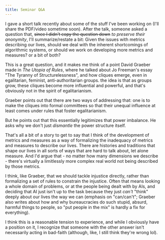 ```yaml
---
title: Seminar Q&A
---
```


I gave a short talk recently about some of the stuff I've been working on (I'll share the PDF/video sometime soon). After the talk, someone asked a question that, ~~since I didn't copy the question down~~ *to preserve their anonymity*, I'll summarize/restate a bit: Given the issues with metrics describing our lives, should we deal with the inherent shortcomings of algorithmic systems, or should we work on developing more metrics and measures? or a bit of both?

This is a great question, and it makes me think of a point David Graeber made in *The Utopia of Rules*, where he talked about Jo Freeman's essay "The Tyranny of Structurelessness", and how cliques emerge, even in egalitarian, feminist, anti-authoritarian groups. the idea is that as groups grow, these cliques become more influential and powerful, and that's obviously not in the spirit of egalitarianism.

Graeber points out that there are two ways of addressing that: one is to make the cliques into formal committees so that their unequal influence at least comes under rules that foster egalitarianism.

But he points out that this essentially legitimizes that power imbalance. He asks why we don't just *dismantle* the power structure itself.

That's all a bit of a story to get to say that I think of the development of metrics and measures as a way of formalizing the inadequacy of metrics and measures to describe our lives. There are histories and traditions that shape our lives in all sorts of ways that are hard to talk about, let alone measure. And I'd argue that - no matter how many dimensions we describe - there's virtually a limitlessly more complex real world not being described by those metrics.

I think, like Graeber, that we should tackle injustice directly, rather than formalizing a set of rules to constrain the injustice. Often that means looking a whole domain of problems, or at the people being dealt with by AIs, and deciding that AI just isn't up to the task because they just *can't* "think" deeply about our lives the way we can (emphasis on "can/can't"; Graeber also writes about how and why bureaucracies do such stupid, absurd, harmful things to people, so "put people in the mix" is hardly a fix for everything).

I think this is a reasonable tension to experience, and while I obviously have a position on it, I recognize that someone with the other answer isn't necessarily acting in bad-faith (although, like, I still think they're wrong lol).